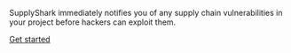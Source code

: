 SupplyShark immediately notifies you of any supply chain vulnerabilities in your project before hackers can exploit them.

[Get started](https://www.supplyshark.io)
